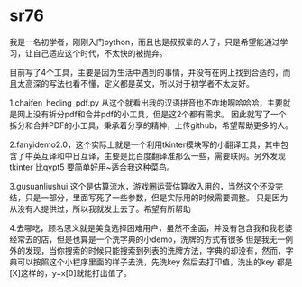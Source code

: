 # sr76

我是一名初学者，刚刚入门python，而且也是叔叔辈的人了，只是希望能通过学习，让自己适应这个时代，不太快的被抛弃。

目前写了4个工具，主要是因为生活中遇到的事情，并没有在网上找到合适的，而且太高深的写法也看不懂，定义都是英文，所以对于初学者不太友好。

1.chaifen_heding_pdf.py 从这个就看出我的汉语拼音也不咋地啊哈哈哈，主要就是网上没有拆分pdf和合并pdf的小工具，但是这2个都有需求。
因此就写了一个拆分和合并PDF的小工具，秉承着分享的精神，上传github，希望帮助更多的人。

2.fanyidemo2.0，这个实际上就是一个利用tkinter模块写的小翻译工具，其中包含了中英互译和中日互译，主要是比百度翻译准那么一些，需要联网。另外发现tkinter
比qypt5 要简单好用~适合我这种菜鸟。

3.gusuanliushui,这个是估算流水，游戏圈运营估算收入用的，当然这个还没完结，只是一部分，里面写死了一些参数，但是实际用的时候需要调整。
只是因为从没有人提供过，所以我就发上去了。希望有所帮助

4.去哪吃，顾名思义就是美食选择困难用户，虽然不全面，并没有包含我和我老婆经常去的店，但是也算是一个洗字典的小demo，洗牌的方式有很多
但是我无一例外的发现，当你搜索的时候只能搜索到列表的洗牌方法，字典的却没有，然而，字典可以按照这个小程序里面的样子去洗，先洗key
然后去打印值，洗出的key 都是[X]这样的，y=x[0]就能打出值了。
